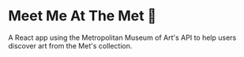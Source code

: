 # Meet Me At The Met 🎨
A React app using the Metropolitan Museum of Art's API to help users discover art from the Met's collection.
